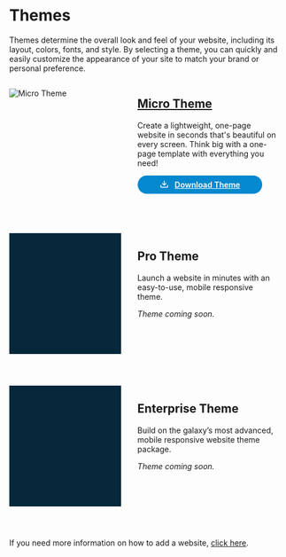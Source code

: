 # Themes

Themes determine the overall look and feel of your website, including its layout, colors, fonts, and style. By selecting a theme, you can quickly and easily customize the appearance of your site to match your brand or personal preference. 

<div class="border p-4" style="height: 255px; margin-bottom: 20px;">
  <div style="width: 40%; float: left;">
    <p><img src="/static/images/themes/micro-theme.jpg" alt="Micro Theme"></p>
  </div>
  <div style="width: 50%; float: left; padding-left: 30px;">
    <h2><a href="/themes/micro">Micro Theme</a></h2>
    <p class="mt-3">Create a lightweight, one-page website in seconds that's beautiful on every screen. Think big with a one-page template with everything you need!</p>
    <a href="https://solodev-micro.s3.amazonaws.com/releases/micro-latest.zip" style="background-color: #0488ce; color: #fff; padding: .5rem 2.5rem; border-radius: 20px; font-weight: 600; display: inline-flex;"><span style="padding-right: .7rem; display: inline-flex; align-items: center;"><svg xmlns="http://www.w3.org/2000/svg" viewBox="0 0 16 16" width="16" height="16" fill="#fff"><path d="M2.75 14A1.75 1.75 0 0 1 1 12.25v-2.5a.75.75 0 0 1 1.5 0v2.5c0 .138.112.25.25.25h10.5a.25.25 0 0 0 .25-.25v-2.5a.75.75 0 0 1 1.5 0v2.5A1.75 1.75 0 0 1 13.25 14Z"></path><path d="M7.25 7.689V2a.75.75 0 0 1 1.5 0v5.689l1.97-1.969a.749.749 0 1 1 1.06 1.06l-3.25 3.25a.749.749 0 0 1-1.06 0L4.22 6.78a.749.749 0 1 1 1.06-1.06l1.97 1.969Z"></path></svg></span> Download Theme</a>
  </div>
</div>

<div class="border p-4" style="height: 255px; margin-bottom: 20px;">
  <div style="width: 40%; float: left; background-color: #06283a; height: 218px;"></div>
  <div style="width: 50%; float: left; padding-left: 30px;">
    <h2>Pro Theme</h2>
    <p class="mt-3">Launch a website in minutes with an easy-to-use, mobile responsive theme.</p>
    <p class="mt-3"><em>Theme coming soon.</em></p>
  </div>
</div>

<div class="border p-4" style="height: 255px; margin-bottom: 20px;">
  <div style="width: 40%; float: left; background-color: #06283a; height: 218px;"></div>
  <div style="width: 50%; float: left; padding-left: 30px;">
    <h2>Enterprise Theme</h2>
    <p class="mt-3">Build on the galaxy’s most advanced, mobile responsive website theme package.</p>
    <p class="mt-3"><em>Theme coming soon.</em></p>
  </div>
</div>

If you need more information on how to add a website, [click here](https://cms.solodev.net/tutorials/cms/how-to-add-a-website/).